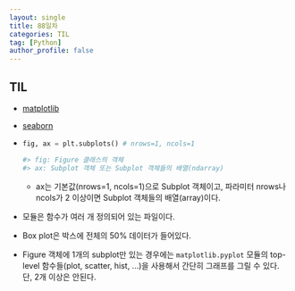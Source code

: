 ```yaml
---
layout: single
title: 88일차
categories: TIL
tag: [Python]
author_profile: false
---
```


## TIL

* [matplotlib](https://matplotlib.org/)

* [seaborn](https://seaborn.pydata.org/)

* ```python
  fig, ax = plt.subplots() # nrows=1, ncols=1
  
  #> fig: Figure 클래스의 객체
  #> ax: Subplot 객체 또는 Subplot 객체들의 배열(ndarray)
  ```

  * ax는 기본값(nrows=1, ncols=1)으로 Subplot 객체이고, 파라미터 nrows나 ncols가 2 이상이면 Subplot 객체들의 배열(array)이다.

* 모듈은 함수가 여러 개 정의되어 있는 파일이다.

* Box plot은 박스에 전체의 50% 데이터가 들어있다. 

* Figure 객체에 1개의 subplot만 있는 경우에는 `matplotlib.pyplot` 모듈의 top-level 함수들(plot, scatter, hist, ...)을 사용해서 간단히 그래프를 그릴 수 있다. 단, 2개 이상은 안된다.
